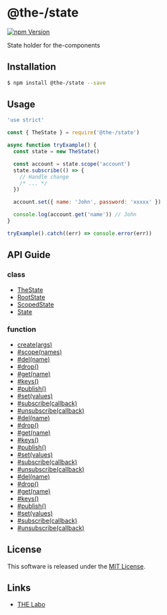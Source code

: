 @the-/state
==========

<!---
This file is generated by the-tmpl. Do not update manually.
--->

<!-- Badge Start -->
<a name="badges"></a>

[![npm Version][bd_npm_shield_url]][bd_npm_url]

[bd_repo_url]: https://github.com/the-labo/the
[bd_travis_url]: http://travis-ci.org/the-labo/the
[bd_travis_shield_url]: http://img.shields.io/travis/the-labo/the.svg?style=flat
[bd_travis_com_url]: http://travis-ci.com/the-labo/the
[bd_travis_com_shield_url]: https://api.travis-ci.com/the-labo/the.svg?token=
[bd_license_url]: https://github.com/the-labo/the/blob/master/LICENSE
[bd_npm_url]: http://www.npmjs.org/package/@the-/state
[bd_npm_shield_url]: http://img.shields.io/npm/v/@the-/state.svg?style=flat
[bd_standard_url]: http://standardjs.com/
[bd_standard_shield_url]: https://img.shields.io/badge/code%20style-standard-brightgreen.svg

<!-- Badge End -->


<!-- Description Start -->
<a name="description"></a>

State holder for the-components

<!-- Description End -->


<!-- Overview Start -->
<a name="overview"></a>



<!-- Overview End -->


<!-- Sections Start -->
<a name="sections"></a>

<!-- Section from "doc/readme/01.Installation.md.hbs" Start -->

<a name="section-doc-readme-01-installation-md"></a>

Installation
-----

```bash
$ npm install @the-/state --save
```


<!-- Section from "doc/readme/01.Installation.md.hbs" End -->

<!-- Section from "doc/readme/02.Usage.md.hbs" Start -->

<a name="section-doc-readme-02-usage-md"></a>

Usage
---------

```javascript
'use strict'

const { TheState } = require('@the-/state')

async function tryExample() {
  const state = new TheState()

  const account = state.scope('account')
  state.subscribe(() => {
    // Handle change
    /* ... */
  })

  account.set({ name: 'John', password: 'xxxxx' })

  console.log(account.get('name')) // John
}

tryExample().catch((err) => console.error(err))

```


<!-- Section from "doc/readme/02.Usage.md.hbs" End -->


<!-- Sections Start -->

<a name="api"></a>

## API Guide

### class
- [TheState](./doc/api/api.md#TheState)
- [RootState](./doc/api/api.md#RootState)
- [ScopedState](./doc/api/api.md#ScopedState)
- [State](./doc/api/api.md#State)
### function
- [create(args)](./doc/api/api.md#create)
- [#scope(names)](./doc/api/api.md#ScopedState#scope)
- [#del(name)](./doc/api/api.md#State#del)
- [#drop()](./doc/api/api.md#State#drop)
- [#get(name)](./doc/api/api.md#State#get)
- [#keys()](./doc/api/api.md#State#keys)
- [#publish()](./doc/api/api.md#State#publish)
- [#set(values)](./doc/api/api.md#State#set)
- [#subscribe(callback)](./doc/api/api.md#State#subscribe)
- [#unsubscribe(callback)](./doc/api/api.md#State#unsubscribe)
- [#del(name)](./doc/api/api.md#RootState#del)
- [#drop()](./doc/api/api.md#RootState#drop)
- [#get(name)](./doc/api/api.md#RootState#get)
- [#keys()](./doc/api/api.md#RootState#keys)
- [#publish()](./doc/api/api.md#RootState#publish)
- [#set(values)](./doc/api/api.md#RootState#set)
- [#subscribe(callback)](./doc/api/api.md#RootState#subscribe)
- [#unsubscribe(callback)](./doc/api/api.md#RootState#unsubscribe)
- [#del(name)](./doc/api/api.md#ScopedState#del)
- [#drop()](./doc/api/api.md#ScopedState#drop)
- [#get(name)](./doc/api/api.md#ScopedState#get)
- [#keys()](./doc/api/api.md#ScopedState#keys)
- [#publish()](./doc/api/api.md#ScopedState#publish)
- [#set(values)](./doc/api/api.md#ScopedState#set)
- [#subscribe(callback)](./doc/api/api.md#ScopedState#subscribe)
- [#unsubscribe(callback)](./doc/api/api.md#ScopedState#unsubscribe)

<!-- LICENSE Start -->
<a name="license"></a>

License
-------
This software is released under the [MIT License](https://github.com/the-labo/the/blob/master/LICENSE).

<!-- LICENSE End -->


<!-- Links Start -->
<a name="links"></a>

Links
------

+ [THE Labo][the_labo_url]

[the_labo_url]: https://github.com/the-labo

<!-- Links End -->
